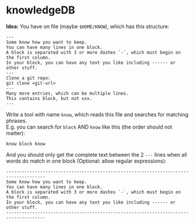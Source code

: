 # knowledgeDB

**Idea:** You have on file (maybe `$HOME/KNOW`), which has this structure:

```
---
Some know how you want to keep.
You can have many lines in one block.
A block is separated with 3 or more dashes `-`, which must begin on the first column.
In your block, you can have any text you like including ------ or other stuff.
---
Clone a git repo:
git clone <git-url>
---
Many more entries, which can be multiple lines.
This contains block, but not xxx.
---
```

Write a tool with name `know`, which reads this file and searches for matching phrases.  
E.g. you can search for `block` AND `know` like this (the order should not matter):

`know block know`

And you should only get the complete text between the 2 `---` lines when all words do match in one block (Optional: allow regular expressions):

```
-------------------------------------------------------------------------------------
Some know how you want to keep.
You can	have many lines	in one block.
A block	is separated with 3 or more dashes `-`,	which must begin on the	first column.
In your block, you can have any text you like including ------ or other stuff.
-------------------------------------------------------------------------------------
```
